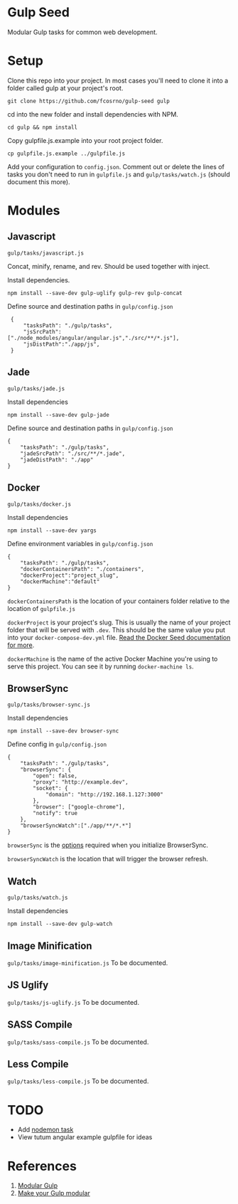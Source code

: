 # Gulp Seed

Modular Gulp tasks for common web development.

# Setup

Clone this repo into your project. In most cases you'll need to clone it into a folder called gulp at your project's root.

    git clone https://github.com/fcosrno/gulp-seed gulp

cd into the new folder and install dependencies with NPM.

    cd gulp && npm install

Copy gulpfile.js.example into your root project folder.

    cp gulpfile.js.example ../gulpfile.js

Add your configuration to `config.json`. Comment out or delete the lines of tasks you don't need to run in `gulpfile.js` and `gulp/tasks/watch.js` (should document this more).

# Modules

## Javascript

`gulp/tasks/javascript.js`

Concat, minify, rename, and rev. Should be used together with inject.

Install dependencies.

    npm install --save-dev gulp-uglify gulp-rev gulp-concat

 Define source and destination paths in `gulp/config.json`

     {
         "tasksPath": "./gulp/tasks",
         "jsSrcPath":["./node_modules/angular/angular.js","./src/**/*.js"],
         "jsDistPath":"./app/js",
     }

## Jade

`gulp/tasks/jade.js`

Install dependencies

    npm install --save-dev gulp-jade

 Define source and destination paths in `gulp/config.json`

    {
        "tasksPath": "./gulp/tasks",
        "jadeSrcPath": "./src/**/*.jade",
        "jadeDistPath": "./app"
    }

## Docker

`gulp/tasks/docker.js`

Install dependencies

    npm install --save-dev yargs

Define environment variables in `gulp/config.json`

    {
        "tasksPath": "./gulp/tasks",
        "dockerContainersPath": "./containers",
        "dockerProject":"project_slug",
        "dockerMachine":"default"
    }

`dockerContainersPath` is the location of your containers folder relative to the location of `gulpfile.js`

`dockerProject` is your project's slug. This is usually the name of your project folder that will be served with `.dev`. This should be the same value you put into your `docker-compose-dev.yml` file. [Read the Docker Seed documentation for more](https://github.com/fcosrno/docker-seed).

`dockerMachine` is the name of the active Docker Machine you're using to serve this project. You can see it by running `docker-machine ls`.

## BrowserSync
`gulp/tasks/browser-sync.js`

Install dependencies

    npm install --save-dev browser-sync

Define config in `gulp/config.json`

    {
        "tasksPath": "./gulp/tasks",
        "browserSync": {
            "open": false,
            "proxy": "http://example.dev",
            "socket": {
                "domain": "http://192.168.1.127:3000"
            },
            "browser": ["google-chrome"],
            "notify": true
        },
        "browserSyncWatch":["./app/**/*.*"]
    }

`browserSync` is the [options](http://www.browsersync.io/docs/options/) required when you initialize BrowserSync.

`browserSyncWatch` is the location that will trigger the browser refresh.

## Watch
`gulp/tasks/watch.js`

Install dependencies

    npm install --save-dev gulp-watch

## Image Minification
`gulp/tasks/image-minification.js` To be documented.
## JS Uglify
`gulp/tasks/js-uglify.js` To be documented.
## SASS Compile
`gulp/tasks/sass-compile.js` To be documented.
## Less Compile
`gulp/tasks/less-compile.js` To be documented.

# TODO

- Add [nodemon task](https://gist.github.com/fcosrno/71735ed85a8ce4e7b209)
- View tutum angular example gulpfile for ideas

# References

1. [Modular Gulp](https://www.packtpub.com/books/content/modular-gulp-tasks)
2. [Make your Gulp modular](http://makina-corpus.com/blog/metier/2015/make-your-gulp-modular)
